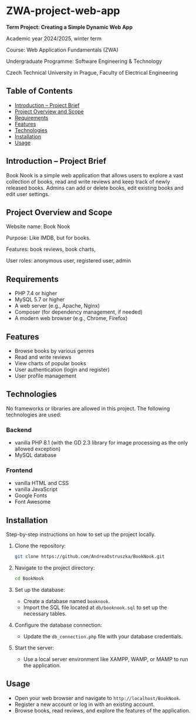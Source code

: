 # ZWA-project-web-app

**Term Project: Creating a Simple Dynamic Web App**

Academic year 2024/2025, winter term

Course: Web Application Fundamentals (ZWA)

Undergraduate Programme: Software Engineering & Technology

Czech Technical University in Prague, Faculty of Electrical Engineering


## Table of Contents
- [Introduction – Project Brief](#introduction--project-brief)
- [Project Overview and Scope](#project-overview-and-scope)
- [Requirements](#requirements)
- [Features](#features)
- [Technologies](#technologies)
- [Installation](#installation)
- [Usage](#usage)


## Introduction – Project Brief
Book Nook is a simple web application that allows users to explore a vast collection of books, read and write reviews and keep track of newly released books.
Admins can add or delete books, edit existing books and edit user settings.

## Project Overview and Scope
Website name: Book Nook

Purpose: Like IMDB, but for books.

Features: book reviews, book charts, 

User roles: anonymous user, registered user, admin

## Requirements
- PHP 7.4 or higher
- MySQL 5.7 or higher
- A web server (e.g., Apache, Nginx)
- Composer (for dependency management, if needed)
- A modern web browser (e.g., Chrome, Firefox)

## Features
- Browse books by various genres
- Read and write reviews
- View charts of popular books
- User authentication (login and register)
- User profile management

## Technologies
No frameworks or libraries are allowed in this project. The following technologies are used:

### Backend
- vanilla PHP 8.1 (with the GD 2.3 library for image processing as the only allowed exception)
- MySQL database

### Frontend
- vanilla HTML and CSS
- vanilla JavaScript
- Google Fonts
- Font Awesome


## Installation
Step-by-step instructions on how to set up the project locally.

1. Clone the repository:
    ```bash
    git clone https://github.com/AndreaOstruszka/BookNook.git
    ```

2. Navigate to the project directory:
    ```bash
    cd BookNook
    ```

3. Set up the database:
    - Create a database named `booknook`.
    - Import the SQL file located at `db/booknook.sql` to set up the necessary tables.

4. Configure the database connection:
    - Update the `db_connection.php` file with your database credentials.

5. Start the server:
    - Use a local server environment like XAMPP, WAMP, or MAMP to run the application.

## Usage

- Open your web browser and navigate to `http://localhost/BookNook`.
- Register a new account or log in with an existing account.
- Browse books, read reviews, and explore the features of the application.